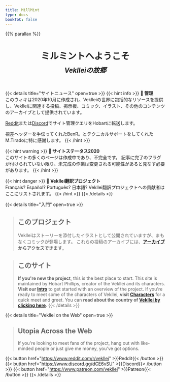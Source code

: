 ```yaml
---
title: MillMint
type: docs
bookToC: false
---
```


{{% parallax %}}

<h1 style="text-align: center; margin-bottom: 10px;">
ミルミントへようこそ</h1>
<h2 style="text-align: center; margin-top: 0px;">
<i>Veklleiの故郷</i></h2>

<br>

{{< details title="サイトニュース" open=true >}}
{{< hint info >}}
**🌺 管理**  
このウィキは2020年10月に作成され、Veklleiの世界に包括的なリソースを提供し、Veklleiに関連する投稿、掲示板、コミック、イラスト、その他のコンテンツのアーカイブとして提供されています。

[Reddit](https://www.reddit.com/r/vekllei)または[Discord](https://www.discord.gg/dCE6vSU)でサイト管理クエリをHobartに転送します。

視差ヘッダーを手伝ってくれたBenR。とテクニカルサポートをしてくれたM.Tiradoに特に感謝します。
{{< /hint >}}

{{< hint warning >}}
**🌸 サイトステータス2020**  
このサイトの多くのページは作成中であり、不完全です。 記事に完了のフラグが付けられていない限り、未完成の作業は変更される可能性があると見なす必要があります。
{{< /hint >}}

{{< hint danger >}}
**🌼 Vekllei翻訳プロジェクト**  
Français? Español? Português? 日本語? Vekllei翻訳プロジェクトへの貢献者はここにリストされます。
{{< /hint >}}
{{< /details >}}

{{< details title="入門" open=true >}}

>## このプロジェクト
>Veklleiはストーリーを添付したイラストとして公開されていますが、まもなくコミックが登場します。 これらの投稿のアーカイブには、**<a href="/posts/">アーカイブ</a>からアクセスできます**。

>## このサイト
>**If you're new the project**, this is the best place to start. This site is maintained by Hobart Phillips, creator of the Vekllei and its characters. **Visit our [Intro](docs/MillMint/intro.md)** to get started with an overview of the project. If you're ready to meet some of the characters of Vekllei, **visit [Characters](docs/MillMint/characters.md)** for a quick meet and greet. You can **read about the country of [Vekllei by clicking here](docs/MillMint/vekllei.md)**.
{{< /details >}}

{{< details title="Vekllei on the Web" open=true >}}
>## Utopia Across the Web
>If you're looking to meet fans of the project, hang out with like-minded people or just give me money, you've got options.

{{< button href="https://www.reddit.com/r/vekllei" >}}Reddit{{< /button >}}
{{< button href="https://www.discord.gg/dCE6vSU" >}}Discord{{< /button >}}
{{< button href="https://www.patreon.com/vekllei" >}}Patreon{{< /button >}}
{{< /details >}}
